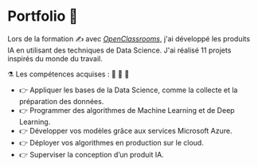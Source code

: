 # Portfolio :notebook_with_decorative_cover:
Lors de la formation :writing_hand: avec [_OpenClassrooms_](https://www.openclassrooms.com), j'ai développé les produits IA en utilisant des techniques de Data Science. J'ai réalisé 11 projets inspirés du monde du travail.

:alembic: Les compétences acquises : :muscle: :muscle: :muscle:
* :point_right: Appliquer les bases de la Data Science, comme la collecte et la préparation des données.
* :point_right: Programmer des algorithmes de Machine Learning et de Deep Learning.
* :point_right: Développer vos modèles grâce aux services Microsoft Azure.
* :point_right: Déployer vos algorithmes en production sur le cloud.
* :point_right: Superviser la conception d’un produit IA.